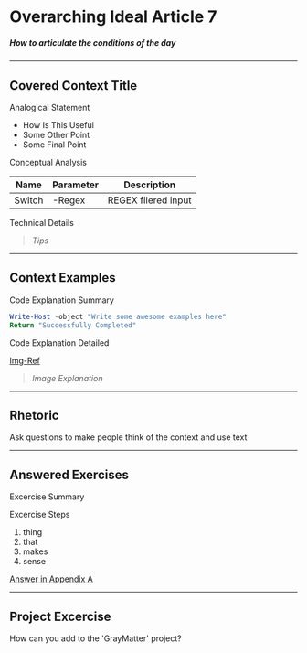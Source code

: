 # Overarching Ideal Article 7
##### _How to articulate the conditions of the day_
-----

## **Covered Context Title**
Analogical Statement

* How Is This Useful
* Some Other Point
* Some Final Point

Conceptual Analysis

Name|Parameter|Description
-----|-----|-----|
Switch|-Regex|REGEX filered input

Technical Details

> _Tips_

-----
## **Context Examples**

Code Explanation Summary

```PowerShell
Write-Host -object "Write some awesome examples here"
Return "Successfully Completed"
```

Code Explanation Detailed

[Img-Ref](images/1.1.1.1.img)

> _Image Explanation_

-----
## **Rhetoric**
Ask questions to make people think of the context and use text
    
-----
## **Answered Exercises**
Excercise Summary

Excercise Steps
1. thing
2. that
3. makes
4. sense

[Answer in Appendix A]()

-----
## **Project Excercise**
How can you add to the 'GrayMatter' project?

